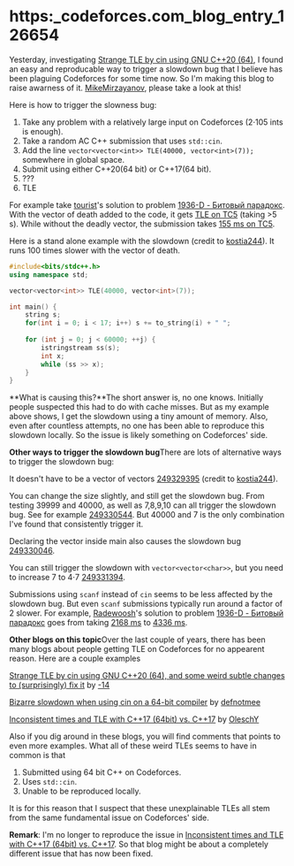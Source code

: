 # https:_codeforces.com_blog_entry_126654

Yesterday, investigating [Strange TLE by cin using GNU C++20 (64)](https://codeforces.com/blog/entry/126573), I found an easy and reproducable way to trigger a slowdown bug that I believe has been plaguing Codeforces for some time now. So I'm making this blog to raise awarness of it. [MikeMirzayanov](https://codeforces.com/profile/MikeMirzayanov "Штаб, MikeMirzayanov"), please take a look at this! 

Here is how to trigger the slowness bug:

 1. Take any problem with a relatively large input on Codeforces (2⋅105 ints is enough).
2. Take a random AC C++ submission that uses `std::cin`.
3. Add the line `vector<vector<int>> TLE(40000, vector<int>(7));` somewhere in global space.
4. Submit using either C++20(64 bit) or C++17(64 bit).
5. ???
6. TLE

For example take [tourist](https://codeforces.com/profile/tourist "Легендарный гроссмейстер tourist")'s solution to problem [1936-D - Битовый парадокс](https://codeforces.com/contest/1936/problem/D "Codeforces Round 930 (Div. 1)"). With the vector of death added to the code, it gets [TLE on TC5](https://codeforces.com/contest/1936/submission/249181295) (taking >5 s). While without the deadly vector, the submission takes [155 ms on TC5](https://codeforces.com/contest/1936/submission/248948695).

Here is a stand alone example with the slowdown (credit to [kostia244](https://codeforces.com/profile/kostia244 "Международный гроссмейстер kostia244")). It runs 100 times slower with the vector of death. 

 
```cpp
#include<bits/stdc++.h>
using namespace std;

vector<vector<int>> TLE(40000, vector<int>(7));

int main() {
    string s;
    for(int i = 0; i < 17; i++) s += to_string(i) + " ";
    
    for (int j = 0; j < 60000; ++j) {
        istringstream ss(s);
        int x;
        while (ss >> x);
    }
}
```
 **What is causing this?**The short answer is, no one knows. Initially people suspected this had to do with cache misses. But as my example above shows, I get the slowdown using a tiny amount of memory. Also, even after countless attempts, no one has been able to reproduce this slowdown locally. So the issue is likely something on Codeforces' side.

 **Other ways to trigger the slowdown bug**There are lots of alternative ways to trigger the slowdown bug:

It doesn't have to be a vector of vectors [249329395](https://codeforces.com/contest/1936/submission/249329395 "Посылка 249329395 от pajenegod") (credit to [kostia244](https://codeforces.com/profile/kostia244 "Международный гроссмейстер kostia244")).

You can change the size slightly, and still get the slowdown bug. From testing 39999 and 40000, as well as 7,8,9,10 can all trigger the slowdown bug. See for example [249330544](https://codeforces.com/contest/1936/submission/249330544 "Посылка 249330544 от pajenegod"). But 40000 and 7 is the only combination I've found that consistently trigger it. 

Declaring the vector inside main also causes the slowdown bug [249330046](https://codeforces.com/contest/1936/submission/249330046 "Посылка 249330046 от pajenegod").

You can still trigger the slowdown with `vector<vector<char>>`, but you need to increase 7 to 4⋅7 [249331394](https://codeforces.com/contest/1936/submission/249331394 "Посылка 249331394 от pajenegod").

Submissions using `scanf` instead of `cin` seems to be less affected by the slowdown bug. But even `scanf` submissions typically run around a factor of 2 slower. For example, [Radewoosh](https://codeforces.com/profile/Radewoosh "Легендарный гроссмейстер Radewoosh")'s solution to problem [1936-D - Битовый парадокс](https://codeforces.com/contest/1936/problem/D "Codeforces Round 930 (Div. 1)") goes from taking [2168 ms](https://codeforces.com/contest/1936/submission/248943933) to [4336 ms](https://codeforces.com/contest/1936/submission/249332576).

 **Other blogs on this topic**Over the last couple of years, there has been many blogs about people getting TLE on Codeforces for no appearent reason. Here are a couple examples

[Strange TLE by cin using GNU C++20 (64), and some weird subtle changes to (surprisingly) fix it](https://codeforces.com/blog/entry/126573) by [-14](https://codeforces.com/profile/-14 "Гроссмейстер -14")

[Bizarre slowdown when using cin on a 64-bit compiler](https://codeforces.com/blog/entry/99038) by [defnotmee](https://codeforces.com/profile/defnotmee "Международный мастер defnotmee")

[Inconsistent times and TLE with C++17 (64bit) vs. C++17](https://codeforces.com/blog/entry/91474) by [OleschY](https://codeforces.com/profile/OleschY "Мастер OleschY")

Also if you dig around in these blogs, you will find comments that points to even more examples. What all of these weird TLEs seems to have in common is that

 1. Submitted using 64 bit C++ on Codeforces.
2. Uses `std::cin`.
3. Unable to be reproduced locally.

It is for this reason that I suspect that these unexplainable TLEs all stem from the same fundamental issue on Codeforces' side.

**Remark**: I'm no longer to reproduce the issue in [Inconsistent times and TLE with C++17 (64bit) vs. C++17](https://codeforces.com/blog/entry/91474). So that blog might be about a completely different issue that has now been fixed.

